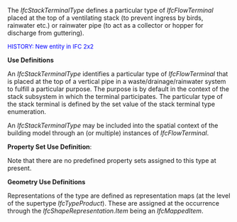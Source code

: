 ﻿The _IfcStackTerminalType_ defines a particular type of _IfcFlowTerminal_ placed at the top of a ventilating stack (to prevent ingress by birds, rainwater etc.) or rainwater pipe (to act as a collector or hopper for discharge from guttering).

> <font color="#0000ff" size="-1">
HISTORY: New entity in IFC 2x2</font>
> 


****Use Definitions****

An _IfcStackTerminalType_ identifies a particular type of _IfcFlowTerminal_ that is placed at the top of a vertical pipe in a waste/drainage/rainwater system to fulfill a particular purpose. The purpose is by default in the context of the stack subsystem in which the terminal participates. The particular type of the stack terminal is defined by the set value of the stack terminal type enumeration.

An _IfcStackTerminalType_ may be included into the spatial context of the building model through an (or multiple) instances of _IfcFlowTerminal_.

****Property Set Use Definition****:

Note that there are no predefined property sets assigned to this type at present.

****Geometry Use Definitions****

Representations of the type are defined as representation maps (at the level of the supertype _IfcTypeProduct_). These are assigned at the occurrence through the _IfcShapeRepresentation.Item_ being an _IfcMappedItem_.